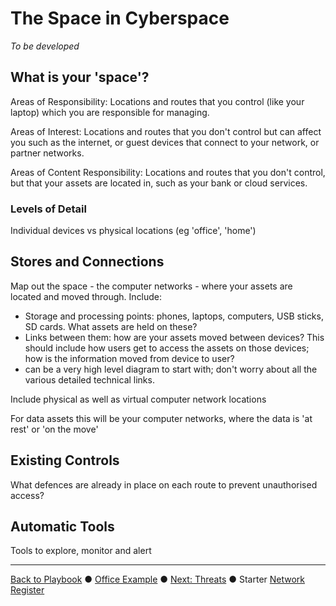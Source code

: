 # The Space in Cyberspace

*To be developed*

## What is your 'space'?

Areas of Responsibility: Locations and routes that you control (like your laptop) which you are responsible for managing. 

Areas of Interest: Locations and routes that you don't control but can affect you such as the internet, or guest devices that connect to your network, or partner networks. 

Areas of Content Responsibility: Locations and routes that you don't control, but that your assets are located in, such as your bank or cloud services.

### Levels of Detail

Individual devices vs physical locations (eg 'office', 'home')

## Stores and Connections

Map out the space -  the computer networks - where your assets are located and moved through. Include:

* Storage and processing points: phones, laptops, computers, USB sticks, SD cards. What assets are held on these?
* Links between them: how are your assets moved between devices? This should include how users get to access the assets on those devices; how is the information moved from device to user?
*  can be a very high level diagram to start with; don't worry about all the various detailed technical links.

Include physical as well as virtual computer network locations

For data assets this will be your computer networks, where the data is 'at rest' or 'on the move'

## Existing Controls

What defences are already in place on each route to prevent unauthorised access?



## Automatic Tools

Tools to explore, monitor and alert



---

[Back to Playbook](./Playbook.md)  ●  [Office Example](examples/Office.md#Networks)  ●  [Next: Threats](./Threats.md)  ●  Starter [Network Register](../smart/NetworkRegisterGuide.md) 



